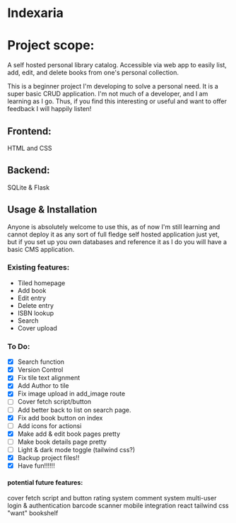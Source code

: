 # Indexaria

# Project scope:

A self hosted personal library catalog. Accessible via web app to easily list, add, edit, and delete books from one's personal collection. 

This is a beginner project I'm developing to solve a personal need. It is a super basic CRUD application. I'm not much of a developer, and I am learning as I go. Thus, if you find this interesting or useful and want to offer feedback I will happily listen!

## Frontend:

HTML and CSS

## Backend:

SQLite & Flask

## Usage & Installation

Anyone is absolutely welcome to use this, as of now I'm still learning and cannot deploy it as any sort of full fledge self hosted application just yet, but if you set up you own databases and reference it as I do you will have a basic CMS application.

### Existing features:
- Tiled homepage
- Add book
- Edit entry
- Delete entry
- ISBN lookup
- Search
- Cover upload

### To Do:
- [x] Search function
- [x] Version Control
- [x] Fix tile text alignment
- [x] Add Author to tile
- [x] Fix image upload in add_image route
- [ ] Cover fetch script/button
- [ ] Add better back to list on search page.
- [x] Fix add book button on index
- [ ] Add icons for actionsi
- [x] Make add & edit book pages pretty
- [ ] Make book details page pretty
- [ ] Light & dark mode toggle (tailwind css?)
- [x] Backup project files!!
- [x] Have fun!!!!!!

#### potential future features:
cover fetch script and button
rating system
comment system
multi-user login & authentication
barcode scanner
mobile integration
react
tailwind css
"want" bookshelf
